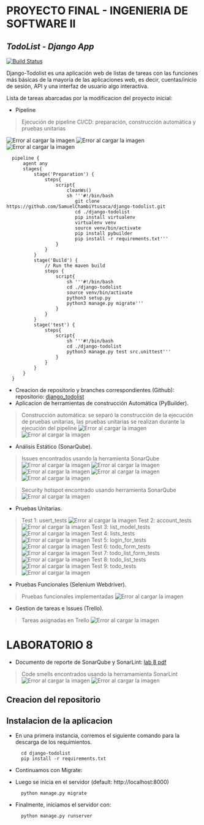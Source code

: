 # PROYECTO FINAL - INGENIERIA DE SOFTWARE II
## _TodoList - Django App_

[![Build Status](https://travis-ci.org/joemccann/dillinger.svg?branch=master)](https://travis-ci.org/joemccann/dillinger)

Django-Todolist es una aplicación web de listas de tareas con las funciones más básicas de la mayoría de las aplicaciones web, es decir, cuentas/inicio de sesión, API y una interfaz de usuario algo interactiva.

Lista de tareas abarcadas por la modificacion del proyecto inicial:
- Pipeline
> Ejecución de pipeline CI/CD: preparación, construcción automática y pruebas unitarias

![Error al cargar la imagen](https://github.com/SamuelChambiYtusaca/django-todolist/blob/willa/imagenes/pipeline.png)
![Error al cargar la imagen](https://github.com/SamuelChambiYtusaca/django-todolist/blob/willa/imagenes/eje_pipeline.png)
![Error al cargar la imagen](https://github.com/SamuelChambiYtusaca/django-todolist/blob/willa/imagenes/_aux.png)
      
      pipeline {
          agent any
          stages{
              stage('Preparation') { 
                  steps{
                      script{
                          cleanWs()
                          sh '''#!/bin/bash
                             git clone https://github.com/SamuelChambiYtusaca/django-todolist.git
                             cd ./django-todolist 
                             pip install virtualenv
                             virtualenv venv
                             source venv/bin/activate
                             pip install pybuilder
                             pip install -r requirements.txt'''
                      }   
                  }
              }
              stage('Build') {
                  // Run the maven build
                  steps {
                      script{
                          sh '''#!/bin/bash
                          cd ./django-todolist
                          source venv/bin/activate
                          python3 setup.py
                          python3 manage.py migrate'''
                      }
                  }
              }
              stage('test') {
                  steps{
                      script{
                          sh '''#!/bin/bash
                          cd ./django-todolist
                          python3 manage.py test src.unittest'''        
                      }
                  }
              }
          }
      }
- Creacion de repositorio y branches correspondientes (Github): repositorio: [django_todolist](https://github.com/SamuelChambiYtusaca/django-todolist)
- Aplicacion de herramientas de construcción Automática (PyBuilder).
> Construcción automática: se separó la construcción de la ejecución de pruebas unitarias, las pruebas unitarias se realizan durante la ejecución del pipeline
![Error al cargar la imagen](https://github.com/SamuelChambiYtusaca/django-todolist/blob/willa/imagenes/build0.png)
![Error al cargar la imagen](https://github.com/SamuelChambiYtusaca/django-todolist/blob/willa/imagenes/build1.png)

- Análisis Estático (SonarQube).
> Issues encontrados usando la herramienta SonarQube
![Error al cargar la imagen](https://github.com/SamuelChambiYtusaca/django-todolist/blob/willa/imagenes/issue1.png)
![Error al cargar la imagen](https://github.com/SamuelChambiYtusaca/django-todolist/blob/willa/imagenes/issue2.png)
![Error al cargar la imagen](https://github.com/SamuelChambiYtusaca/django-todolist/blob/willa/imagenes/issue3.png)
![Error al cargar la imagen](https://github.com/SamuelChambiYtusaca/django-todolist/blob/willa/imagenes/issue4.png)
![Error al cargar la imagen](https://github.com/SamuelChambiYtusaca/django-todolist/blob/willa/imagenes/issue5.png)

> Security hotspot encontrado usando herramienta SonarQube
![Error al cargar la imagen](https://github.com/SamuelChambiYtusaca/django-todolist/blob/willa/imagenes/security_hotspot1.png)

- Pruebas Unitarias.
> Test 1: usert_tests
![Error al cargar la imagen](https://github.com/SamuelChambiYtusaca/django-todolist/blob/willa/imagenes/test1.png)
> Test 2: account_tests
![Error al cargar la imagen](https://github.com/SamuelChambiYtusaca/django-todolist/blob/willa/imagenes/test2.png)
> Test 3: list_model_tests
![Error al cargar la imagen](https://github.com/SamuelChambiYtusaca/django-todolist/blob/willa/imagenes/test3.png)
> Test 4: lists_tests
![Error al cargar la imagen](https://github.com/SamuelChambiYtusaca/django-todolist/blob/willa/imagenes/test4.png)
> Test 5: login_for_tests
![Error al cargar la imagen](https://github.com/SamuelChambiYtusaca/django-todolist/blob/willa/imagenes/test5.png)
> Test 6: todo_form_tests
![Error al cargar la imagen](https://github.com/SamuelChambiYtusaca/django-todolist/blob/willa/imagenes/test6.png)
> Test 7: todo_list_form_tests
![Error al cargar la imagen](https://github.com/SamuelChambiYtusaca/django-todolist/blob/willa/imagenes/test7.png)
> Test 8: todo_list_tests
![Error al cargar la imagen](https://github.com/SamuelChambiYtusaca/django-todolist/blob/willa/imagenes/test8.png)
> Test 9: todo_tests
![Error al cargar la imagen](https://github.com/SamuelChambiYtusaca/django-todolist/blob/willa/imagenes/test9.png)

- Pruebas Funcionales (Selenium Webdriver).
> Pruebas funcionales implementadas
![Error al cargar la imagen](https://github.com/SamuelChambiYtusaca/django-todolist/blob/willa/imagenes/pruebas_funcionales.png)

- Gestion de tareas e Issues (Trello).
> Tareas asignadas en Trello
![Error al cargar la imagen](https://github.com/SamuelChambiYtusaca/django-todolist/blob/willa/imagenes/trello.png)

# LABORATORIO 8
 - Documento de reporte de SonarQube y SonarLint: [lab 8 pdf](https://github.com/SamuelChambiYtusaca/django-todolist/blob/willa/Lab8_Reporte_SonarQube_Sonarlint.pdf)
 > Code smells encontrados usando la herramamienta SonarLint
![Error al cargar la imagen](https://github.com/SamuelChambiYtusaca/django-todolist/blob/willa/imagenes/code_smell1.png)
![Error al cargar la imagen](https://github.com/SamuelChambiYtusaca/django-todolist/blob/willa/imagenes/code_smell2.png)

## Creacion del repositorio

## Instalacion de la aplicacion
- En una primera instancia, corremos el siguiente comando para la descarga de los requimientos.

        cd django-todolist
        pip install -r requirements.txt

- Continuamos con Migrate:
- Luego se inicia en el servidor (default: http://localhost:8000)

        python manage.py migrate
        
- Finalmente, iniciamos el servidor con:
        
        python manage.py runserver
